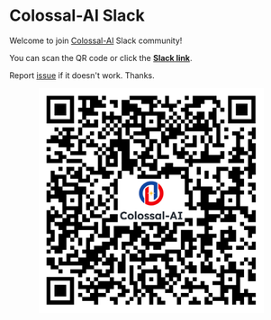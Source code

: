 # Colossal-AI Slack
Welcome to join [Colossal-AI](https://github.com/hpcaitech/ColossalAI) Slack community!

You can scan the QR code or click the [**Slack link**](https://join.slack.com/t/colossalaiworkspace/shared_invite/zt-2404o93sy-Y3~br1qkIeEcMOVSfJ8YYg). 

Report [issue](https://github.com/hpcaitech/ColossalAI/issues) if it doesn't work. Thanks.

<p  align="center">
<img src="./Colossal-AI_Slack_0927_1837.png" width=400/>
</p>

